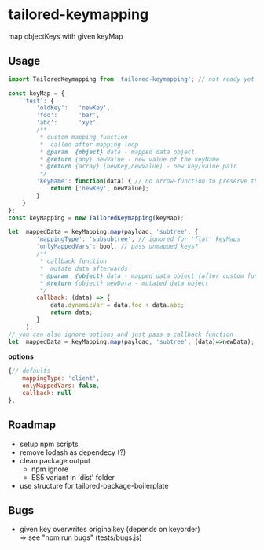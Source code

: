 # tailored-keymapping
map objectKeys with given keyMap

## Usage
```JavaScript
import TailoredKeymapping from 'tailored-keymapping'; // not ready yet

const keyMap = {
	'test': {
		'oldKey': 	'newKey',
		'foo': 		'bar',
		'abc': 		'xyz'
		/**
		 * custom mapping function
		 *  called after mapping loop
		 * @param  {object} data - mapped data object
		 * @return {any} newValue - new value of the keyName
		 * @return {array} [newKey,newValue] - new key/value pair
		 */
		'keyName': function(data) { // no arrow-function to preserve this context
			return ['newKey', newValue];
		}
	}
};
const keyMapping = new TailoredKeymapping(keyMap);

let  mappedData = keyMapping.map(payload, 'subtree', {
		'mappingType': 'subsubtree', // ignored for 'flat' keyMaps
		'onlyMappedVars': bool, // pass unmapped keys?
		/**
		 * callback function
		 *  mutate data afterwards
		 * @param  {object} data - mapped data object (after custom functions)
		 * @return {object} newData - mutated data object
		 */
		callback: (data) => {
			data.dynamicVar = data.foo + data.abc;
			return data;
		}
	 );
// you can also ignore options and just pass a callback function
let  mappedData = keyMapping.map(payload, 'subtree', (data)=>newData);
```
__options__
```JavaScript
{// defaults
	mappingType: 'client',
	onlyMappedVars: false,
	callback: null
},
```

## Roadmap
* setup npm scripts
* remove lodash as dependecy (?)
* clean package output
	* npm ignore
	* ES5 variant in 'dist' folder
* use structure for tailored-package-boilerplate

## Bugs
* given key overwrites originalkey (depends on keyorder)  
	=> see "npm run bugs" (tests/bugs.js)
